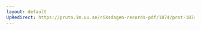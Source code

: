 ```yaml
---
layout: default
UpRedirect: https://pruto.im.uu.se/riksdagen-records-pdf/1874/prot-1874--ak--326.pdf
---
```


